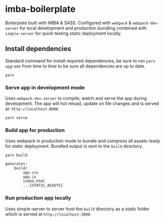 # imba-boilerplate

Boilerplate built with IMBA & SASS. Configured with `webpack` & `webpack-dev-server` for local development and production bundling combined with `simple-server` for quick testing static deployment locally.

## Install dependencies
Standard command for install required dependencies, be sure to run `yarn upgrade` from time to time to be sure all dependencies are up to date.

```
yarn
```

### Serve app in development mode
Uses `webpack-dev-server` to compile, watch and serve the app during development. The app will hot reload, update on file changes and is served at: `http://localhost:8080`.

```
yarn serve
```

### Build app for production
Uses webpack in production mode to bundle and compress all assets ready for static deployment.
Bundled output is sent to the `build` directory.

```
yarn build

generates:
    build/
        app.css
        app.js
        index.html
        ...{STATIC_ASSETS}
```

### Run production app locally
Uses simple-server to server host the `build` directory as a static folder which is served at `http://localhost:3000`.